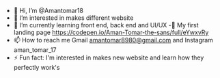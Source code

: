 - 👋 Hi, I’m @Amantomar18
- 👀 I’m interested in makes different website
- 🌱 I’m currently learning front end, back end and UI/UX
-📱 My first landing page https://codepen.io/Aman-Tomar-the-sans/full/eYwxvRy
- 📫 How to reach me Gmail amantomar8980@gmail.com and Instagram aman_tomar_17
- ⚡ Fun fact: I'm interested in makes new website and learn how they perfectly work's

<!---
Amantomar18/Amantomar18 is a ✨ special ✨ repository because its `README.md` (this file) appears on your GitHub profile.
You can click the Preview link to take a look at your changes.
--->
